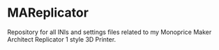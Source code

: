 # MAReplicator
Repository for all INIs and settings files related to my Monoprice Maker Architect Replicator 1 style 3D Printer.
